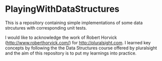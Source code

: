 PlayingWithDataStructures
=========================
This is a repository containing simple implementations of some data strcutures with corresponding unit tests.

I would like to acknowledge the work of Robert Horvick (http://www.roberthorvick.com/) for http://pluralsight.com.
I learned key concepts by following the the Data Structures course offered by pluralsight and the aim of this
repository is to put my learnings into practice.

